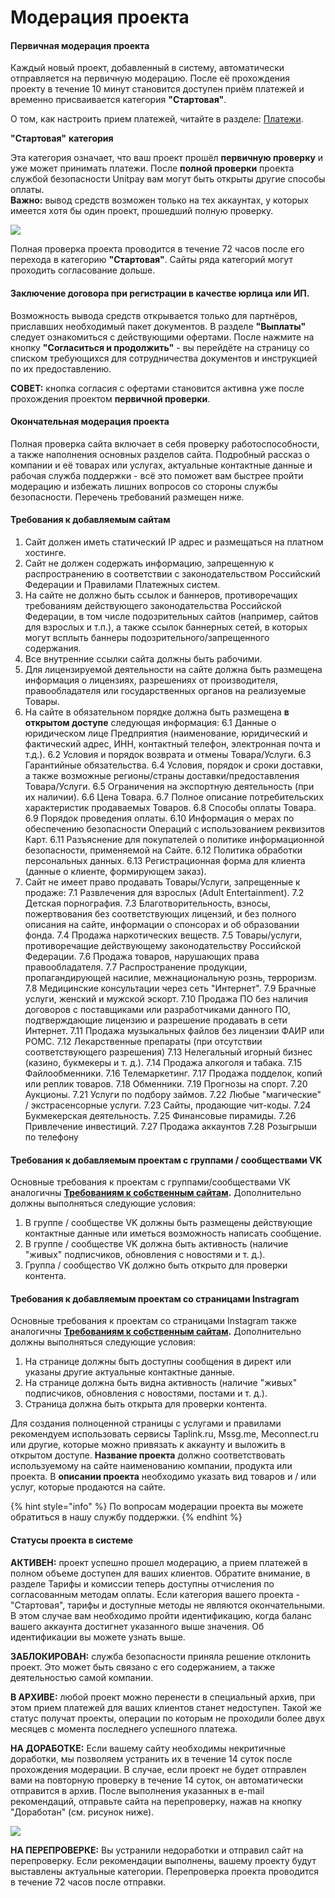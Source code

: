 # Модерация проекта

#### Первичная модерация проекта

Каждый новый проект, добавленный в систему, автоматически отправляется на первичную модерацию. После её прохождения проекту в течение 10 минут становится доступен приём платежей и временно присваивается категория **"Стартовая"**. 

О том, как настроить прием платежей, читайте в разделе: [Платежи](../payments/).

**"Стартовая"** **категория**  

Эта категория означает, что ваш проект прошёл **первичную проверку** и уже может принимать платежи. После **полной проверки** проекта службой безопасности Unitpay вам могут быть открыты другие способы оплаты.  
**Важно:** вывод средств возможен только на тех аккаунтах, у которых имеется хотя бы один проект, прошедший полную проверку.

![](https://d33v4339jhl8k0.cloudfront.net/docs/assets/551a91dbe4b0221aadf24410/images/5e590aab04286364bc95feb9/file-CMTcJ343AJ.png)

Полная проверка проекта проводится в течение 72 часов после его перехода в категорию **"Стартовая"**. Сайты ряда категорий могут проходить согласование дольше. 

#### Заключение договора при регистрации в качестве юрлица или ИП.

Возможность вывода средств открывается только для партнёров, приславших необходимый пакет документов. В разделе **"Выплаты"** следует ознакомиться с действующими офертами. После нажмите на кнопку **"Согласиться и продолжить"** - вы перейдёте на страницу со списком требующихся для сотрудничества документов и инструкцией по их предоставлению.  
  
**СОВЕТ:** кнопка согласия с офертами становится активна уже после прохождения проектом **первичной проверки**.

#### Окончательная модерация проекта

Полная проверка сайта включает в себя проверку работоспособности, а также наполнения основных разделов сайта. Подробный рассказ о компании и её товарах или услугах, актуальные контактные данные и рабочая служба поддержки - всё это поможет вам быстрее пройти модерацию и избежать лишних вопросов со стороны службы безопасности. Перечень требований размещен ниже.

#### Требования к добавляемым сайтам

1. Сайт должен иметь статический IP адрес и размещаться на платном хостинге.  
2. Сайт не должен содержать информацию, запрещенную к распространению в соответствии с законодательством Российский Федерации и Правилами Платежных систем.  
3. На сайте не должно быть ссылок и баннеров, противоречащих требованиям действующего законодательства Российской Федерации, в том числе подозрительных сайтов \(например, сайтов для взрослых и т.п.\), а также ссылок баннерных сетей, в которых могут всплыть баннеры подозрительного/запрещенного содержания.  
4. Все внутренние ссылки сайта должны быть рабочими. 
5.  Для лицензируемой деятельности на сайте должна быть размещена информация о лицензиях, разрешениях от производителя, правообладателя или государственных органов на реализуемые Товары.  
6. На сайте в обязательном порядке должна быть размещена **в открытом доступе** следующая информация:  6.1 Данные о юридическом лице Предприятия \(наименование, юридический и фактический адрес, ИНН, контактный телефон, электронная почта и т.д.\).  6.2 Условия и порядок возврата и отмены Товара/Услуги.  6.3 Гарантийные обязательства.  6.4 Условия, порядок и сроки доставки, а также возможные регионы/страны доставки/предоставления Товара/Услуги.  6.5 Ограничения на экспортную деятельность \(при их наличии\).  6.6 Цена Товара.  6.7 Полное описание потребительских характеристик продаваемых Товаров.  6.8 Способы оплаты Товара.  6.9 Порядок проведения оплаты.  6.10 Информация о мерах по обеспечению безопасности Операций с использованием реквизитов Карт.  6.11 Разъяснение для покупателей о политике информационной безопасности, применяемой на Сайте.  6.12 Политика обработки персональных данных.  6.13 Регистрационная форма для клиента \(данные о клиенте, формирующем заказ\). 
7. Сайт не имеет право продавать Товары/Услуги, запрещенные к продаже: 7.1 Развлечения для взрослых \(Adult Entertainment\). 7.2 Детская порнография. 7.3 Благотворительность, взносы, пожертвования без соответствующих лицензий, и без полного описания на сайте, информации о спонсорах и об образовании фонда. 7.4 Продажа наркотических веществ. 7.5 Товары/услуги, противоречащие действующему законодательству Российской Федерации. 7.6 Продажа товаров, нарушающих права правообладателя. 7.7 Распространение продукции, пропагандирующей насилие, межнациональную рознь, терроризм. 7.8 Медицинские консультации через сеть "Интернет". 7.9 Брачные услуги, женский и мужской эскорт. 7.10 Продажа ПО без наличия договоров с поставщиками или разработчиками данного ПО, подтверждающие лицензию и разрешение продавать в сети Интернет. 7.11 Продажа музыкальных файлов без лицензии ФАИР или РОМС. 7.12 Лекарственные препараты \(при отсутствии соответствующего разрешения\) 7.13 Нелегальный игорный бизнес \(казино, букмекеры и т. д.\). 7.14 Продажа алкоголя и табака. 7.15 Файлообменники. 7.16 Телемаркетинг. 7.17 Продажа подделок, копий или реплик товаров. 7.18 Обменники.  7.19 Прогнозы на спорт.  7.20 Аукционы.  7.21 Услуги по подбору займов.  7.22 Любые "магические" / экстрасенсорные услуги.  7.23 Сайты, продающие чит-коды.  7.24 Букмекерская деятельность.  7.25 Финансовые пирамиды.  7.26 Привлечение инвестиций. 7.27 Продажа аккаунтов  7.28 Розыгрыши по телефону 

#### Требования к добавляемым проектам с группами / сообществами VK

Основные требования к проектам с группами/сообществами VK аналогичны [**Требованиям к собственным сайтам**](https://help.unitpay.ru/first_steps/moderation#trebovaniya-k-sobstvennym-saitam)**.** Дополнительно должны выполняться следующие условия:

1. В группе / сообществе VK должны быть размещены действующие контактные данные или иметься возможность написать сообщение.  
2. В группе / сообществе VK должна быть активность \(наличие "живых" подписчиков, обновления с новостями и т. д.\).
3. Группа / сообщество VK должно быть открыто для проверки контента.

#### Требования к добавляемым проектам со страницами Instragram

Основные требования к проектам со страницами Instagram также аналогичны [**Требованиям к собственным сайтам**](https://help.unitpay.ru/first_steps/moderation#trebovaniya-k-sobstvennym-saitam)**.** Дополнительно должны выполняться следующие условия:

1. На странице должны быть доступны сообщения в директ или указаны другие актуальные контактные данные.
2. На странице должна быть видна активность \(наличие "живых" подписчиков, обновления с новостями, постами и т. д.\).
3. Страница должна быть открыта для проверки контента.

Для создания полноценной страницы с услугами и правилами рекомендуем использовать сервисы Taplink.ru, Mssg.me, Meconnect.ru или другие, которые можно привязать к аккаунту и выложить в открытом доступе. **Название проекта** должно соответствовать используемому на сайте наименованию компании, продукта или проекта. В **описании проекта** необходимо указать вид товаров и / или услуг, которые продаются на сайте.

{% hint style="info" %}
По вопросам модерации проекта вы можете обратиться в нашу службу поддержки.
{% endhint %}

#### Статусы проекта в системе

**АКТИВЕН:** проект успешно прошел модерацию, а прием платежей в полном объеме доступен для ваших клиентов. Обратите внимание, в разделе  Тарифы и комиссии теперь доступны отчисления по согласованным методам оплаты. Если категория вашего проекта - "Стартовая", тарифы и доступные методы не являются окончательными. В этом случае вам необходимо пройти идентификацию, когда баланс вашего аккаунта достигнет указанного выше значения. Об идентификации вы можете узнать выше.

**ЗАБЛОКИРОВАН:** служба безопасности приняла решение отклонить проект. Это может быть связано с его содержанием, а также деятельностью самой компании.

**В АРХИВЕ:** любой проект можно перенести в специальный архив, при этом прием платежей для ваших клиентов станет недоступен. Такой же статус получат проекты, операции по которым не проходили более двух месяцев с момента последнего успешного платежа. 

**НА ДОРАБОТКЕ:** Если вашему сайту необходимы некритичные доработки, мы позволяем устранить их в течение 14 суток после прохождения модерации. В случае, если проект не будет отправлен вами на повторную проверку в течение 14 суток, он автоматически отправится в архив. После выполнения указанных в e-mail рекомендаций, отправьте сайта на перепроверку, нажав на кнопку "Доработан" \(см. рисунок ниже\).

![](https://d33v4339jhl8k0.cloudfront.net/docs/assets/551a91dbe4b0221aadf24410/images/5e590bbf04286364bc95febc/file-3nfA3GDVl9.png)

**НА ПЕРЕПРОВЕРКЕ:** Вы устранили недоработки и отправил сайт на перепроверку. Если рекомендации выполнены, вашему проекту будут выставлены актуальные категории. Перепроверка проекта проводится  в течение 72 часов после отправки.

